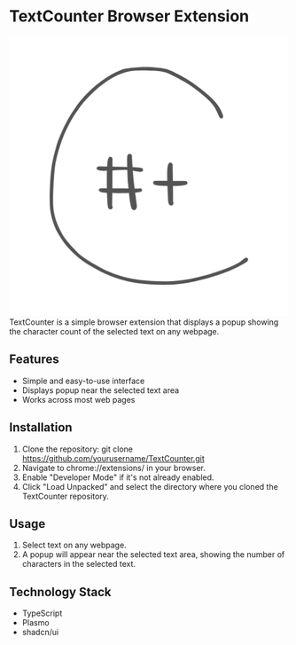 # TextCounter Browser Extension
![TextCounter](./assets/icon.png)
TextCounter is a simple browser extension that displays a popup showing the character count of the selected text on any webpage.

## Features
- Simple and easy-to-use interface
- Displays popup near the selected text area
- Works across most web pages

## Installation
1. Clone the repository: git clone https://github.com/yourusername/TextCounter.git
2. Navigate to chrome://extensions/ in your browser.
3. Enable "Developer Mode" if it's not already enabled.
4. Click "Load Unpacked" and select the directory where you cloned the TextCounter repository.

## Usage
1. Select text on any webpage.
2. A popup will appear near the selected text area, showing the number of characters in the selected text.

## Technology Stack
- TypeScript
- Plasmo
- shadcn/ui
